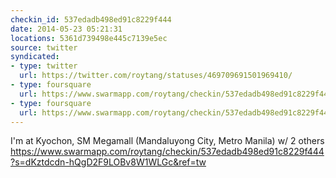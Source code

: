 ```yaml
---
checkin_id: 537edadb498ed91c8229f444
date: 2014-05-23 05:21:31
locations: 5361d739498e445c7139e5ec
source: twitter
syndicated:
- type: twitter
  url: https://twitter.com/roytang/statuses/469709691501969410/
- type: foursquare
  url: https://www.swarmapp.com/roytang/checkin/537edadb498ed91c8229f444?s=dKztdcdn-hQgD2F9LOBv8W1WLGc&ref=tw
- type: foursquare
  url: https://www.swarmapp.com/roytang/checkin/537edadb498ed91c8229f444?s=dKztdcdn-hQgD2F9LOBv8W1WLGc&ref=tw
---
```


I'm at Kyochon,  SM Megamall (Mandaluyong City, Metro Manila) w/ 2 others https://www.swarmapp.com/roytang/checkin/537edadb498ed91c8229f444?s=dKztdcdn-hQgD2F9LOBv8W1WLGc&ref=tw